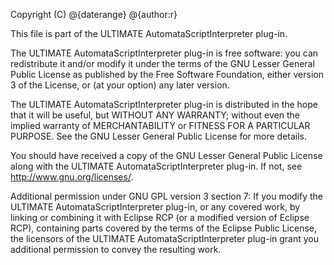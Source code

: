 Copyright (C) @{daterange} @{author:r}

This file is part of the ULTIMATE AutomataScriptInterpreter plug-in.

The ULTIMATE AutomataScriptInterpreter plug-in is free software: you can redistribute it and/or modify
it under the terms of the GNU Lesser General Public License as published
by the Free Software Foundation, either version 3 of the License, or
(at your option) any later version.

The ULTIMATE AutomataScriptInterpreter plug-in is distributed in the hope that it will be useful,
but WITHOUT ANY WARRANTY; without even the implied warranty of
MERCHANTABILITY or FITNESS FOR A PARTICULAR PURPOSE.  See the
GNU Lesser General Public License for more details.

You should have received a copy of the GNU Lesser General Public License
along with the ULTIMATE AutomataScriptInterpreter plug-in. If not, see <http://www.gnu.org/licenses/>.

Additional permission under GNU GPL version 3 section 7:
If you modify the ULTIMATE AutomataScriptInterpreter plug-in, or any covered work, by linking
or combining it with Eclipse RCP (or a modified version of Eclipse RCP), 
containing parts covered by the terms of the Eclipse Public License, the 
licensors of the ULTIMATE AutomataScriptInterpreter plug-in grant you additional permission 
to convey the resulting work.
